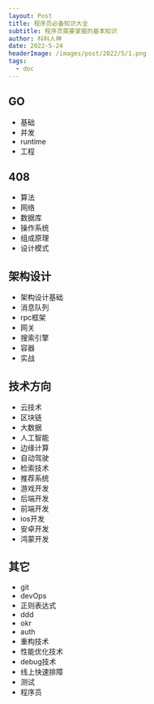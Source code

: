 ```yaml
---
layout: Post
title: 程序员必备知识大全
subtitle: 程序员需要掌握的基本知识
author: 科科人神
date: 2022-5-24
headerImage: /images/post/2022/5/1.png
tags:
  - doc
---
```


## GO
- 基础
- 并发
- runtime
- 工程
## 408
- 算法
- 网络
- 数据库
- 操作系统
- 组成原理
- 设计模式
## 架构设计
- 架构设计基础
- 消息队列
- rpc框架
- 网关
- 搜索引擎
- 容器
- 实战
## 技术方向
- 云技术
- 区块链
- 大数据
- 人工智能
- 边缘计算
- 自动驾驶
- 检索技术
- 推荐系统
- 游戏开发
- 后端开发                          
- 前端开发                         
- ios开发
- 安卓开发
- 鸿蒙开发
## 其它
- git
- devOps
- 正则表达式
- ddd
- okr
- auth
- 重构技术
- 性能优化技术
- debug技术
- 线上快速排障
- 测试
- 程序员




